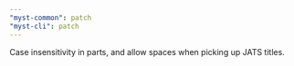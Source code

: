 ```yaml
---
"myst-common": patch
"myst-cli": patch
---
```


Case insensitivity in parts, and allow spaces when picking up JATS titles.
